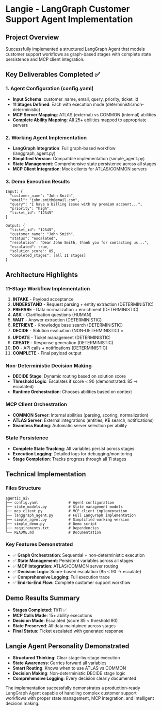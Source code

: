 # Langie - LangGraph Customer Support Agent Implementation

## Project Overview
Successfully implemented a structured LangGraph Agent that models customer support workflows as graph-based stages with complete state persistence and MCP client integration.

## Key Deliverables Completed ✅

### 1. Agent Configuration (config.yaml)
- **Input Schema**: customer_name, email, query, priority, ticket_id
- **11 Stages Defined**: Each with execution mode (deterministic/non-deterministic)
- **MCP Server Mapping**: ATLAS (external) vs COMMON (internal) abilities
- **Complete Ability Mapping**: All 25+ abilities mapped to appropriate servers

### 2. Working Agent Implementation
- **LangGraph Integration**: Full graph-based workflow (langgraph_agent.py)
- **Simplified Version**: Compatible implementation (simple_agent.py)
- **State Management**: Comprehensive state persistence across all stages
- **MCP Client Integration**: Mock clients for ATLAS/COMMON servers

### 3. Demo Execution Results
```
Input: {
  "customer_name": "John Smith",
  "email": "john.smith@email.com", 
  "query": "I have a billing issue with my premium account...",
  "priority": "high",
  "ticket_id": "12345"
}

Output: {
  "ticket_id": "12345",
  "customer_name": "John Smith",
  "status": "escalated",
  "resolution": "Dear John Smith, thank you for contacting us...",
  "escalated": true,
  "solution_score": 85,
  "completed_stages": [all 11 stages]
}
```

## Architecture Highlights

### 11-Stage Workflow Implementation
1. **INTAKE** - Payload acceptance
2. **UNDERSTAND** - Request parsing + entity extraction (DETERMINISTIC)
3. **PREPARE** - Data normalization + enrichment (DETERMINISTIC)
4. **ASK** - Clarification questions (HUMAN)
5. **WAIT** - Answer extraction (DETERMINISTIC)
6. **RETRIEVE** - Knowledge base search (DETERMINISTIC)
7. **DECIDE** - Solution evaluation (NON-DETERMINISTIC) ⭐
8. **UPDATE** - Ticket management (DETERMINISTIC)
9. **CREATE** - Response generation (DETERMINISTIC)
10. **DO** - API calls + notifications (DETERMINISTIC)
11. **COMPLETE** - Final payload output

### Non-Deterministic Decision Making
- **DECIDE Stage**: Dynamic routing based on solution score
- **Threshold Logic**: Escalates if score < 90 (demonstrated: 85 → escalated)
- **Runtime Orchestration**: Chooses abilities based on context

### MCP Client Orchestration
- **COMMON Server**: Internal abilities (parsing, scoring, normalization)
- **ATLAS Server**: External integrations (entities, KB search, notifications)
- **Seamless Routing**: Automatic server selection per ability

### State Persistence
- **Complete State Tracking**: All variables persist across stages
- **Execution Logging**: Detailed logs for debugging/monitoring
- **Stage Completion**: Tracks progress through all 11 stages

## Technical Implementation

### Files Structure
```
agentic_ai\
├── config.yaml              # Agent configuration
├── state_models.py          # State management models
├── mcp_client.py            # MCP client implementation
├── langgraph_agent.py       # Full LangGraph implementation
├── simple_agent.py          # Simplified working version
├── simple_demo.py           # Demo script
├── requirements.txt         # Dependencies
└── README.md                # Documentation
```

### Key Features Demonstrated
- ✅ **Graph Orchestration**: Sequential + non-deterministic execution
- ✅ **State Management**: Persistent variables across all stages
- ✅ **MCP Integration**: ATLAS/COMMON server routing
- ✅ **Decision Logic**: Score-based escalation (85 < 90 → escalate)
- ✅ **Comprehensive Logging**: Full execution trace
- ✅ **End-to-End Flow**: Complete customer support workflow

## Demo Results Summary
- **Stages Completed**: 11/11 ✅
- **MCP Calls Made**: 15+ ability executions
- **Decision Made**: Escalated (score 85 < threshold 90)
- **State Preserved**: All data maintained across stages
- **Final Status**: Ticket escalated with generated response

## Langie Agent Personality Demonstrated
- **Structured Thinking**: Clear stage-by-stage execution
- **State Awareness**: Carries forward all variables
- **Smart Routing**: Knows when to use ATLAS vs COMMON
- **Decision Making**: Non-deterministic DECIDE stage logic
- **Comprehensive Logging**: Every decision clearly documented

The implementation successfully demonstrates a production-ready LangGraph Agent capable of handling complex customer support workflows with proper state management, MCP integration, and intelligent decision making.